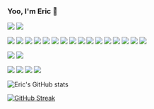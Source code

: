 <!--
**EricSUID/EricSUID** is a ✨ _special_ ✨ repository because its `README.md` (this file) appears on your GitHub profile.

Here are some ideas to get you started:

- 🔭 I’m currently working on ...
- 🌱 I’m currently learning ...
- 👯 I’m looking to collaborate on ...
- 🤔 I’m looking for help with ...
- 💬 Ask me about ...
- 📫 How to reach me: ...
- 😄 Pronouns: ...
- ⚡ Fun fact: ...
-->

### Yoo, I'm Eric 👋
<!-- 社交账号 -->
[![](https://img.shields.io/badge/telegram-D14836?color=2CA5E0&style=for-the-badge&logo=telegram&logoColor=white)](https://t.me/EricSUID)
[![](https://img.shields.io/badge/Discord-5865F2?style=for-the-badge&logo=discord&logoColor=white)](https://discordapp.com/users/926784167860113459)

<!-- 平台和工具 -->
[![](https://img.shields.io/badge/Linux-FCC624?style=for-the-badge&logo=linux&logoColor=black)](http://futurist.se/gldt/wp-content/uploads/12.09/gldt1209.svg)
[![](https://img.shields.io/badge/Arch_Linux-1793D1?style=for-the-badge&logo=arch-linux&logoColor=white)](https://archlinux.org)
[![](https://img.shields.io/badge/IntelliJ_IDEA-000000.svg?style=for-the-badge&logo=intellij-idea&logoColor=white)](https://www.jetbrains.com/idea/)
[![](https://img.shields.io/badge/VSCode-0078D4?style=for-the-badge&logo=visual%20studio%20code&logoColor=white)](https://code.visualstudio.com)
[![](https://img.shields.io/badge/Notion-000000?style=for-the-badge&logo=notion&logoColor=white)](https://www.notion.so)
[![](https://img.shields.io/badge/VMware-231f20?style=for-the-badge&logo=VMware&logoColor=white)](https://www.vmware.com)
[![](https://img.shields.io/badge/Spring_Boot-F2F4F9?style=for-the-badge&logo=spring-boot)](https://spring.io/projects/spring-boot)
[![](https://img.shields.io/badge/Swagger-85EA2D?style=for-the-badge&logo=Swagger&logoColor=white)](https://swagger.io)
[![](https://img.shields.io/badge/MySQL-005C84?style=for-the-badge&logo=mysql&logoColor=white)](https://www.mysql.com)
[![](https://img.shields.io/badge/redis-%23DD0031.svg?&style=for-the-badge&logo=redis&logoColor=white)](https://redis.io)
[![](https://img.shields.io/badge/MongoDB-4EA94B?style=for-the-badge&logo=mongodb&logoColor=white)](https://www.mongodb.com)
[![](https://img.shields.io/badge/Docker-2CA5E0?style=for-the-badge&logo=docker&logoColor=white)](https://www.docker.com)
[![](https://img.shields.io/badge/Postman-FF6C37?style=for-the-badge&logo=Postman&logoColor=white)](https://www.postman.com)
[![](https://img.shields.io/badge/GIT-E44C30?style=for-the-badge&logo=git&logoColor=white)](https://git-scm.com)
[![](https://img.shields.io/badge/Firefox_Browser-FF7139?style=for-the-badge&logo=Firefox-Browser&logoColor=white)](https://www.mozilla.org/en-US/firefox/new/)
[![](https://img.shields.io/badge/Vivaldi-EF3939?style=for-the-badge&logo=Vivaldi&logoColor=white)](https://vivaldi.com)

<!-- 民以食为天 -->
[![](https://img.shields.io/badge/KFC-F40027?style=for-the-badge&logo=kfc&logoColor=white)](http://www.kfc.com.cn/kfccda/index.aspx)
[![](https://img.shields.io/badge/McDonald's-FBC817?style=for-the-badge&logo=McDonald's&logoColor=white)](https://www.mcdonalds.com.cn)

<!-- v我50 -->
[![](https://img.shields.io/badge/Markdown-000000?style=for-the-badge&logo=markdown&logoColor=white)](https://www.markdownguide.org)
[![](https://img.shields.io/badge/Buy_Me_A_Coffee-FFDD00?style=for-the-badge&logo=buy-me-a-coffee&logoColor=black)](https://www.buymeacoffee.com/EricSUID)
[![](https://img.shields.io/badge/Ko--fi-F16061?style=for-the-badge&logo=ko-fi&logoColor=white)](https://ko-fi.com/ericsuid)
[![](https://img.shields.io/badge/PayPal-00457C?style=for-the-badge&logo=paypal&logoColor=white)](https://paypal.me/ericsuid?country.x=C2&locale.x=zh_XC)

<!-- Github 统计信息 -->
![Eric's GitHub stats](https://github-readme-stats.vercel.app/api?username=EricSUID&count_private=true&show_icons=true&hide_border=true)

[![GitHub Streak](http://github-readme-streak-stats.herokuapp.com?user=EricSUID&hide_border=true)](https://git.io/streak-stats)
